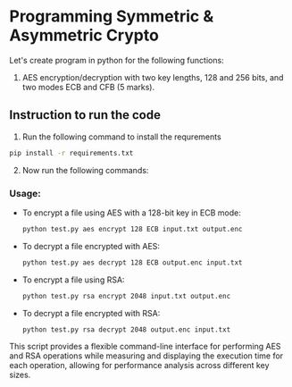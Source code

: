 # Programming Symmetric & Asymmetric Crypto

Let's create program in python for the following functions:

1. AES encryption/decryption with two key lengths, 128 and 256 bits, and two modes ECB and CFB (5 marks).

## Instruction to run the code

1. Run the following command to install the requrements

```bash
pip install -r requirements.txt
```

2. Now run the following commands:

### Usage:

- To encrypt a file using AES with a 128-bit key in ECB mode:
  ```sh
  python test.py aes encrypt 128 ECB input.txt output.enc
  ```
- To decrypt a file encrypted with AES:
  ```sh
  python test.py aes decrypt 128 ECB output.enc input.txt
  ```
- To encrypt a file using RSA:
  ```sh
  python test.py rsa encrypt 2048 input.txt output.enc
  ```
- To decrypt a file encrypted with RSA:
  ```sh
  python test.py rsa decrypt 2048 output.enc input.txt
  ```

This script provides a flexible command-line interface for performing AES and RSA operations while measuring and displaying the execution time for each operation, allowing for performance analysis across different key sizes.
